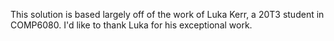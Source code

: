 This solution is based largely off of the work of Luka Kerr, a 20T3 student in COMP6080. I'd like to thank Luka for his exceptional work.
